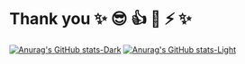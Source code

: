 # Thank you ✨ 😎 👍 🚀 ⚡ ✨

[![Anurag's GitHub stats-Dark](https://github-readme-stats.vercel.app/api?username=ovso&show_icons=true&theme=dark#gh-dark-mode-only)](https://github.com/anuraghazra/github-readme-stats#gh-dark-mode-only)
[![Anurag's GitHub stats-Light](https://github-readme-stats.vercel.app/api?username=ovso&show_icons=true&theme=default#gh-light-mode-only)](https://github.com/anuraghazra/github-readme-stats#gh-light-mode-only)

<!--
**ovso/ovso** is a ✨ _special_ ✨ repository because its `README.md` (this file) appears on your GitHub profile.

Here are some ideas to get you started:

- 🔭 I’m currently working on ...
- 🌱 I’m currently learning ...
- 👯 I’m looking to collaborate on ...
- 🤔 I’m looking for help with ...
- 💬 Ask me about ...
- 📫 How to reach me: ...
- 😄 Pronouns: ...
- ⚡ Fun fact: ...
-->
